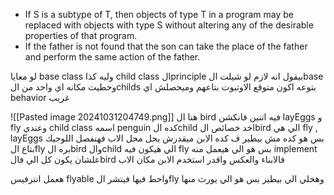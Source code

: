 * If S is a subtype of T, then objects of type T in a program may be replaced with objects with type S without altering any of the desirable properties of that program. 
* If the father is not found that the son can take the place of the father and perform the same action of the father.

لو معايا base class وليه كذا child class
الprinciple بيقول انه لازم لو شيلت الbase وحطيت مكانه اي واحد من الchilds بتوعه 
اكون متوقع الاوتبوت بتاعهم وميحصلش اي behavior غريب

![[Pasted image 20241031204749.png]]
هنا ال bird فيه اتنين فانكشن layEggs و fly 
وعندي child class اسمه penguin 
كده الchild اخد خصائص الbird الي هي fly , layEggs بس هو كده مش بيطير ف كده الابن ميقدرش يحل محل الاب 
فهنفصل اللوجيك بتاع الfly بره الbird 
والchild الي هيكون فيه fly بس هو الي هيعمل منه implement 
علشان يكون كل الي فالbird فالابناء والعكس واقدر استخدم الابن مكان الاب 

هعمل انترفيس flyable واحط فيها فيتشر الfly وهخلي الي بيطير بس هو الي يورث منها 
